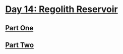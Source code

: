 # [Day 14: Regolith Reservoir](https://adventofcode.com/2022/day/14)

## [Part One](https://adventofcode.com/2022/day/14#part1)

## [Part Two](https://adventofcode.com/2022/day/14#part2)
